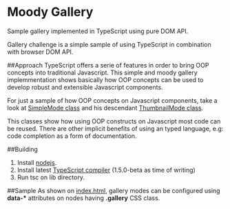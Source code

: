 # Moody Gallery
Sample gallery implemented in TypeScript using pure DOM API.

Gallery challenge is a simple sample of using TypeScript in combination with browser DOM API.

##Approach
TypeScript offers a serie of features in order to bring OOP concepts into traditional Javascript. This simple and moody gallery implemmentation shows basically how OOP concepts can be used to develop robust and extensible Javascript components.

For just a sample of how OOP concepts on Javascript components, take a look at [SimpleMode class](https://github.com/Manfred-Diaz/gallery-challenge/blob/master/lib/gallery.ts#L31) and his descendant [ThumbnailMode class](https://github.com/Manfred-Diaz/gallery-challenge/blob/master/lib/gallery.ts#L107).

This classes show how using OOP constructs on Javascript most code can be reused. There are other implicit benefits of using an typed language, e.g: code completion as a form of documentation.

##Building
1. Install [nodejs](https://nodejs.org/download/).
2. Install latest [TypeScript compiler](http://www.typescriptlang.org/) (1.5.0-beta as time of writing)
3. Run tsc on lib directory.

##Sample
As shown on [index.html](https://github.com/Manfred-Diaz/gallery-challenge/blob/master/index.html#L32), gallery modes can be configured using __data-*__ attributes on nodes having __.gallery__ CSS class.
